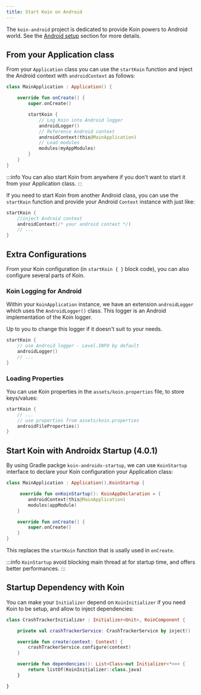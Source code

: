 ```yaml
---
title: Start Koin on Android
---
```


The `koin-android` project is dedicated to provide Koin powers to Android world. See the [Android setup](/docs/setup/koin#android) section for more details.

## From your Application class

From your `Application` class you can use the `startKoin` function and inject the Android context with `androidContext` as follows:

```kotlin
class MainApplication : Application() {

    override fun onCreate() {
        super.onCreate()

        startKoin {
            // Log Koin into Android logger
            androidLogger()
            // Reference Android context
            androidContext(this@MainApplication)
            // Load modules
            modules(myAppModules)
        }
    }
}
```

:::info
You can also start Koin from anywhere if you don't want to start it from your Application class.
:::

If you need to start Koin from another Android class, you can use the `startKoin` function and provide your Android `Context`
instance with just like:

```kotlin
startKoin {
    //inject Android context
    androidContext(/* your android context */)
    // ...
}
```

## Extra Configurations

From your Koin configuration (in `startKoin { }` block code), you can also configure several parts of Koin.

### Koin Logging for Android

Within your `KoinApplication` instance, we have an extension `androidLogger` which uses the `AndroidLogger()` class.
This logger is an Android implementation of the Koin logger.

Up to you to change this logger if it doesn't suit to your needs.

```kotlin
startKoin {
    // use Android logger - Level.INFO by default
    androidLogger()
    // ...
}
```

### Loading Properties

You can use Koin properties in the `assets/koin.properties` file, to store keys/values:

```kotlin
startKoin {
    // ...
    // use properties from assets/koin.properties
    androidFileProperties()   
}
```

## Start Koin with Androidx Startup (4.0.1)

By using Gradle packge `koin-androidx-startup`, we can use `KoinStartup` interface to declare your Koin configuration your Application class:

```kotlin
class MainApplication : Application(),KoinStartup {

     override fun onKoinStartup(): KoinAppDeclaration = {
        androidContext(this@MainApplication)
        modules(appModule)
    }

    override fun onCreate() {
        super.onCreate()
    }
}
```

This replaces the `startKoin` function that is usally used in `onCreate`. 

:::info
`KoinStartup` avoid blocking main thread at for startup time, and offers better performances.
:::

## Startup Dependency with Koin

You can make your `Initializer` depend on `KoinInitializer` if you need Koin to be setup, and allow to inject dependencies:

```kotlin
class CrashTrackerInitializer : Initializer<Unit>, KoinComponent {

    private val crashTrackerService: CrashTrackerService by inject()

    override fun create(context: Context) {
        crashTrackerService.configure(context)
    }

    override fun dependencies(): List<Class<out Initializer<*>>> {
        return listOf(KoinInitializer::class.java)
    }

}
```